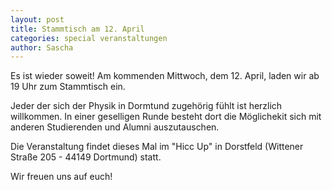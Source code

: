 ```yaml
---
layout: post
title: Stammtisch am 12. April 
categories: special veranstaltungen
author: Sascha
---
```


Es ist wieder soweit! 
Am kommenden Mittwoch, dem 12. April, laden wir ab 19 Uhr zum Stammtisch ein.

Jeder der sich der Physik in Dormtund zugehörig fühlt ist herzlich willkommen. 
In einer geselligen Runde besteht dort die Möglichekit sich mit anderen Studierenden und Alumni auszutauschen.

Die Veranstaltung findet dieses Mal im "Hicc Up" in Dorstfeld (Wittener Straße 205 - 44149 Dortmund) statt.

Wir freuen uns auf euch!
